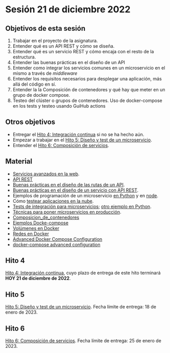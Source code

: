 # Sesión 21 de diciembre 2022

## Objetivos de esta sesión

1. Trabajar en el proyecto de la asignatura.
2. Entender qué es un API REST y cómo se diseña.
3. Entender qué es un servicio REST y cómo encaja con el resto de la estructura.
4. Entender las buenas prácticas en el diseño de un API
5. Entender como integrar los servicios comunes en un microservicio en el mismo a
  través de *middleware*
6. Entender los requisitos necesarios para desplegar una aplicación, más allá del código en sí.
7. Entender la la Composición de contenedores y qué hay que meter en un grupo de docker compose.
8. Testeo del clúster o grupos de contenedores. Uso de docker-compose en los tests y testeo usando GuiHub actions


## Otros objetivos

* Entregar el [Hito 4: Integración continua](https://jj.github.io/CC/documentos/proyecto/4.CI) si no se ha hecho aún.
* Empezar a trabajar en el [Hito 5: Diseño y test de un microservicio](https://jj.github.io/CC/documentos/proyecto/5.Microservicio).
* Entender el [Hito 6: Composición de servicios](https://jj.github.io/CC/documentos/proyecto/6.Compose). 


## Material

* [Servicios avanzados en la web](https://jj.github.io/IV/preso/servicios.html).
* [API REST](http://jj.github.io/CC/documentos/temas/REST.html)
* [Buenas prácticas en el diseño de las rutas de un API](http://jj.github.io/CC/documentos/temas/REST#buenos-usos-en-el-dise%C3%B1o-de-un-api).
* [Buenas prácticas en el diseño de un servicio con API REST](http://jj.github.io/CC/documentos/temas/REST#buenos-usos-de-las-peticiones).
* Ejemplos de programación de un microservicio [en Python](http://jj.github.io/CC/documentos/temas/Microservicios#ejemplo-en-python) y en [node](http://jj.github.io/CC/documentos/temas/Microservicios#ejemplos-en-node).
* Cómo [testear aplicaciones en la nube](http://jj.github.io/CC/documentos/temas/Microservicios#probando-nuestra-aplicaci%C3%B3n-en-la-nube).
* [Tests de integración para microservicios](https://jj.github.io/curso-tdd/temas/integraci%C3%B3n.html); [otro ejemplo en Python](https://github.com/JJ/tests-python/blob/master/HitosIV/tests/starlitos_test.py).
* [Técnicas para poner microservicios en producción](https://jj.github.io/CC/documentos/temas/Microservicios#microservicios-en-producci%C3%B3n).
* [Composicion_de_contenedores](http://jj.github.io/CC/documentos/temas/Composicion_de_contenedores)
* [Ejemplos Docke-compose](https://github.com/JJ/platzi-servicio-web/blob/master/docker-compose.yml)
* [Volúmenes en Docker](http://jj.github.io/CC/documentos/temas/Contenedores#almacenamiento-de-datos-y-creaci%C3%B3n-de-vol%C3%BAmenes-docker)
* [Redes en Docker](http://jj.github.io/CC/documentos/temas/Composicion_de_contenedores#redes-en-docker)
* [Advanced Docker Compose Configuration](https://runnable.com/docker/advanced-docker-compose-configuration) 
* [docker-compose advanced configuration](https://pscheit.medium.com/docker-compose-advanced-configuration-541356d121de)

## Hito 4

[Hito 4: Integración continua](https://jj.github.io/CC/documentos/proyecto/4.CI), cuyo plazo de entrega de este hito terminará **HOY 21 de diciembre de 2022**.


## Hito 5

[Hito 5: Diseño y test de un microservicio](https://jj.github.io/CC/documentos/proyecto/5.Microservicio). Fecha límite de entrega: 18 de enero de 2023.


## Hito 6

[Hito 6: Composición de servicios](https://jj.github.io/CC/documentos/proyecto/6.Compose). Fecha límite de entrega: 25 de enero de 2023.
